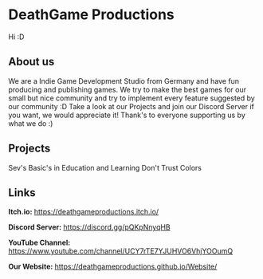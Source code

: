 # DeathGame Productions

Hi :D

About us
--------
We are a Indie Game Development Studio from Germany and have fun producing and publishing games. We try to make the best games for our small but nice community and try to implement every feature suggested by our community :D Take a look at our Projects and join our Discord Server if you want, we would appreciate it! Thank's to everyone supporting us by what we do :)



Projects
--------
Sev's Basic's in Education and Learning
Don't Trust Colors



Links
-----
**Itch.io:** https://deathgameproductions.itch.io/

**Discord Server:** https://discord.gg/pQKpNnyqHB

**YouTube Channel:** https://www.youtube.com/channel/UCY7rTE7YJUHVO6VhjYOOumQ

**Our Website:** https://deathgameproductions.github.io/Website/
